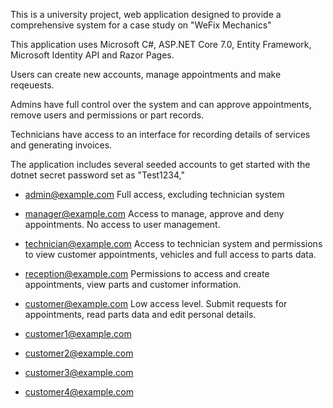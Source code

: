 This is a university project, web application designed to provide a comprehensive system for a case study on "WeFix Mechanics" 

This application uses Microsoft C#, ASP.NET Core 7.0, Entity Framework, Microsoft Identity API and Razor Pages.


Users can create new accounts, manage appointments and make reqeuests.

Admins have full control over the system and can approve appointments, remove users and permissions or part records.

Technicians have access to an interface for recording details of services and generating invoices.


The application includes several seeded accounts to get started with the dotnet secret password set as "Test1234,"

- admin@example.com                 Full access, excluding technician system
- manager@example.com               Access to manage, approve and deny appointments. No access to user management.
- technician@example.com            Access to technician system and permissions to view customer appointments, vehicles and full access to parts data.
- reception@example.com             Permissions to access and create appointments, view parts and customer information.

- customer@example.com              Low access level. Submit requests for appointments, read parts data and edit personal details.
- customer1@example.com
- customer2@example.com
- customer3@example.com
- customer4@example.com
